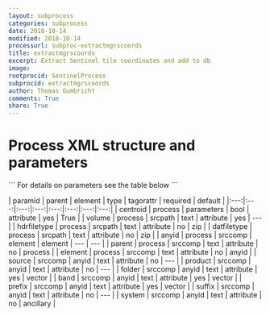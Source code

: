 ```yaml
---
layout: subprocess
categories: subprocess
date: 2018-10-14
modified: 2018-10-14
processurl: subproc-extractmgrscoords
title: extractmgrscoords
excerpt: Extract Sentinel tile coordinates and add to db
image: 
rootprocid: SentinelProcess
subprocid: extractmgrscoords
author: Thomas Gumbricht
comments: True
share: True
---
```


<h1 class='foot-description'>Process XML structure and parameters</h1>
```
For details on parameters see the table below
<?xml version="1.0" ?>
<process>
  <!--Generated from python-->
  <userproj plotid="yourplotid" projectid="yourprojectid" siteid="yoursiteid" system="systemid" tractid="yourtractid" userid="youruserid"/>
  <period endday="DD" endmonth="MM" endyear="YYYY" seasonendday="DD" seasonendmonth="MM" seasonstartday="DD" seasonstartmonth="MM" startday="DD" startmonth="MM" startyear="YYYY" timestep="timestep"/>
  <parameters centroid="True/False"/>
  <srcpath datfiletype="txtstring" hdrfiletype="txtstring" volume="txtstring"/>
  <srccomp element="txtstring" parent="txtstring">
    <anyid band="txtstring" folder="txtstring" prefix="txtstring" product="txtstring" source="txtstring" suffix="txtstring" system="txtstring"/>
  </srccomp>
</process>
```

| paramid | parent | element | type | tagorattr | required | default |
|:---:|:---:|:---:|:---:|:---:|:---:|:---:|:---:|
| centroid | process | parameters | bool | attribute | yes | True |
| volume | process | srcpath | text | attribute | yes | --- |
| hdrfiletype | process | srcpath | text | attribute | no | zip |
| datfiletype | process | srcpath | text | attribute | no | zip |
| anyid | process | srccomp | element | element | --- | --- |
| parent | process | srccomp | text | attribute | no | process |
| element | process | srccomp | text | attribute | no | anyid |
| source | srccomp | anyid | text | attribute | no | --- |
| product | srccomp | anyid | text | attribute | no | --- |
| folder | srccomp | anyid | text | attribute | yes | vector |
| band | srccomp | anyid | text | attribute | yes | vector |
| prefix | srccomp | anyid | text | attribute | yes | vector |
| suffix | srccomp | anyid | text | attribute | no | --- |
| system | srccomp | anyid | text | attribute | no | ancillary |
